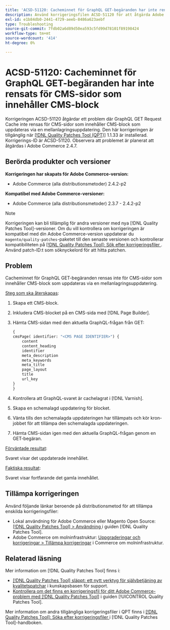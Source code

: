 ```yaml
---
title: 'ACSD-51120: Cacheminnet för GraphQL GET-begäranden har inte rensats för CMS-sidor som innehåller CMS-block'
description: Använd korrigeringsfilen ACSD-51120 för att åtgärda Adobe Commerce-problemet där GraphQL GET Request Cache inte rensas för CMS-sidor som innehåller CMS-block.
exl-id: e1b84db0-2441-4729-aeeb-8486a623aebf
type: Troubleshooting
source-git-commit: 7fdb02a6d89d50ea593c5fd99d78101f89198424
workflow-type: tm+mt
source-wordcount: '414'
ht-degree: 0%

---
```


# ACSD-51120: Cacheminnet för GraphQL GET-begäranden har inte rensats för CMS-sidor som innehåller CMS-block

Korrigeringen ACSD-51120 åtgärdar ett problem där GraphQL GET Request Cache inte rensas för CMS-sidor som innehåller CMS-block som uppdateras via en mellanlagringsuppdatering. Den här korrigeringen är tillgänglig när [[!DNL Quality Patches Tool (QPT)]](https://experienceleague.adobe.com/en/docs/commerce-operations/tools/quality-patches-tool/quality-patches-tool-to-self-serve-quality-patches) 1.1.33 är installerad. Korrigerings-ID är ACSD-51120. Observera att problemet är planerat att åtgärdas i Adobe Commerce 2.4.7.

## Berörda produkter och versioner

**Korrigeringen har skapats för Adobe Commerce-version:**

* Adobe Commerce (alla distributionsmetoder) 2.4.2-p2

**Kompatibel med Adobe Commerce-versioner:**

* Adobe Commerce (alla distributionsmetoder) 2.3.7 - 2.4.2-p2

>[!NOTE]
>
>Korrigeringen kan bli tillämplig för andra versioner med nya [!DNL Quality Patches Tool]-versioner. Om du vill kontrollera om korrigeringen är kompatibel med din Adobe Commerce-version uppdaterar du `magento/quality-patches`-paketet till den senaste versionen och kontrollerar kompatibiliteten på [[!DNL Quality Patches Tool]: Sök efter korrigeringsfiler ](https://experienceleague.adobe.com/tools/commerce-quality-patches/index.html). Använd patch-ID:t som söknyckelord för att hitta patchen.

## Problem

Cacheminnet för GraphQL GET-begäranden rensas inte för CMS-sidor som innehåller CMS-block som uppdateras via en mellanlagringsuppdatering.

<u>Steg som ska återskapas</u>:

1. Skapa ett CMS-block.
1. Inkludera CMS-blocket på en CMS-sida med [!DNL Page Builder].
1. Hämta CMS-sidan med den aktuella GraphQL-frågan från GET:

   ```GraphQL
   {
   cmsPage( identifier: "<CMS PAGE IDENTIFIER>") {
       content
       content_heading
       identifier
       meta_description
       meta_keywords
       meta_title
       page_layout
       title
       url_key
   }
   }
   ```

1. Kontrollera att GraphQL-svaret är cachelagrat i [!DNL Varnish].
1. Skapa en schemalagd uppdatering för blocket.
1. Vänta tills den schemalagda uppdateringen har tillämpats och kör kron-jobbet för att tillämpa den schemalagda uppdateringen.
1. Hämta CMS-sidan igen med den aktuella GraphQL-frågan genom en GET-begäran.

<u>Förväntade resultat</u>:

Svaret visar det uppdaterade innehållet.

<u>Faktiska resultat</u>:

Svaret visar fortfarande det gamla innehållet.

## Tillämpa korrigeringen

Använd följande länkar beroende på distributionsmetod för att tillämpa enskilda korrigeringsfiler:

* Lokal användning för Adobe Commerce eller Magento Open Source: [[!DNL Quality Patches Tool] > Användning ](/help/tools/quality-patches-tool/usage.md) i guiden [!DNL Quality Patches Tool].
* Adobe Commerce om molninfrastruktur: [Uppgraderingar och korrigeringar > Tillämpa korrigeringar](https://experienceleague.adobe.com/docs/commerce-cloud-service/user-guide/develop/upgrade/apply-patches.html) i Commerce om molninfrastruktur.


## Relaterad läsning

Mer information om [!DNL Quality Patches Tool] finns i:

* [[!DNL Quality Patches Tool] släppt: ett nytt verktyg för självbetjäning av kvalitetspatchar](https://experienceleague.adobe.com/en/docs/commerce-operations/tools/quality-patches-tool/quality-patches-tool-to-self-serve-quality-patches) i kunskapsbasen för support.
* [Kontrollera om det finns en korrigeringsfil för ditt Adobe Commerce-problem med  [!DNL Quality Patches Tool]](/help/tools/quality-patches-tool/patches-available-in-qpt/check-patch-for-magento-issue-with-magento-quality-patches.md) i guiden [!UICONTROL Quality Patches Tool].


Mer information om andra tillgängliga korrigeringsfiler i QPT finns i [[!DNL Quality Patches Tool]: Söka efter korrigeringsfiler ](https://experienceleague.adobe.com/tools/commerce-quality-patches/index.html) i [!DNL Quality Patches Tool]-handboken.
